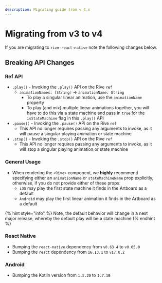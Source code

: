 ```yaml
---
description: Migrating guide from < 4.x
---
```


# Migrating from v3 to v4

If you are migrating to `rive-react-native` note the following changes below.

## Breaking API Changes

### Ref API

* `.play()` - Invoking the `.play()` API on the Rive `ref`&#x20;
  * `animationNames: [String]` -> `animationName: String`
    * To play a singular linear animation, use the `animationName` property
    * To play (and mix) multiple linear animations together, you will have to do this via a state machine and pass in `true` for the `isStateMachine` flag in this `.play()` API
* `.pause()` - Invoking the `.pause()` API on the Rive `ref`
  * This API no longer requires passing any arguments to invoke, as it will pause a singular playing animation or state machine
* `.stop()` - Invoking the `.stop()` API on the Rive `ref`
  * This API no longer requires passing any arguments to invoke, as it will stop a singular playing animation or state machine

### General Usage

* When rendering the `<Rive>` component, we **highly** recommend specifying either an `animationName` or `stateMachineName` prop explicitly, otherwise, if you do not provide either of these props:
  * `iOS` may play the first state machine it finds in the Artboard as a default
  * `Android` may play the first linear animation it finds in the Artboard as a default

{% hint style="info" %}
Note, the default behavior will change in a next major release, whereby the default play will be a state machine
{% endhint %}

### React Native

* Bumping the `react-native` dependency from `v0.63.4` to `v0.65.0`
* Bumping the `react` dependency from `16.13.1` to `v17.0.2`

### Android

* Bumping the Kotlin version from `1.5.20` to `1.7.10`
